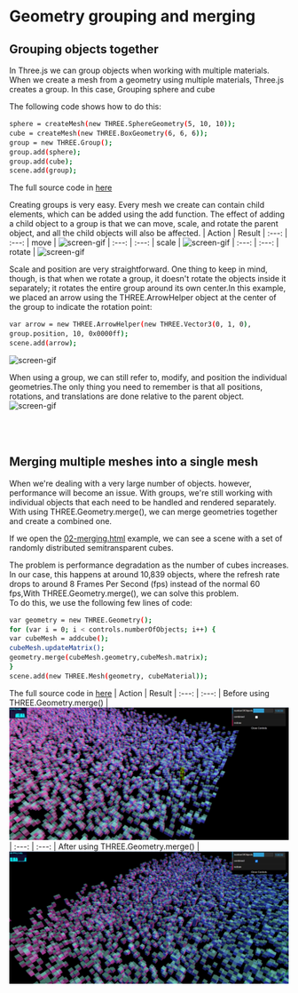 # Geometry grouping and merging
## Grouping objects together
In Three.js we can group objects when working with multiple materials. When we create a mesh from a geometry using multiple materials, Three.js creates a group.
In this case, Grouping sphere and cube
<!-- <img src="https://github.com/cg2021c/threejs-presentation-anak-ambis/blob/main/Grouping%20and%20Merging/image/picture1.jpg?raw=true"> -->
The following code shows how to do this:
```bash
sphere = createMesh(new THREE.SphereGeometry(5, 10, 10));
cube = createMesh(new THREE.BoxGeometry(6, 6, 6));
group = new THREE.Group();
group.add(sphere);
group.add(cube);
scene.add(group);
```
The full source code in [here](https://github.com/cg2021c/threejs-presentation-anak-ambis/blob/main/Grouping%20and%20Merging/01-grouping.html)

Creating groups is very easy. Every mesh we create can contain child elements, which can be added using the add function. The effect of adding a child object to a group is that we can move, scale, and rotate the parent object, and all the child objects will also be affected.
| Action | Result 
| :---: | :---: 
| move | ![screen-gif](https://media.giphy.com/media/k5PO2tWz5d8mw6d7on/giphy.gif)
| :---: | :---: 
| scale | ![screen-gif](https://media.giphy.com/media/Pkg8NKirneAbjfKksg/giphy.gif)
| :---: | :---: 
| rotate | ![screen-gif](https://media.giphy.com/media/70EDp6aHFIP24sSZhF/giphy.gif)

Scale and position are very straightforward. One thing to keep in mind, though, is that when we rotate a group, it doesn't rotate the objects inside it separately; it rotates the entire group around its own center.In this example, we placed an arrow using the THREE.ArrowHelper object at the center of the group to indicate the rotation point:

```bash
var arrow = new THREE.ArrowHelper(new THREE.Vector3(0, 1, 0),
group.position, 10, 0x0000ff);
scene.add(arrow);
```

![screen-gif](https://media.giphy.com/media/t0wJi4NIbG5SkPQiii/giphy.gif)

When using a group, we can still refer to, modify, and position the individual geometries.The only thing you need to remember is that all positions, rotations, and translations are done relative to the parent object.<br>
![screen-gif](https://media.giphy.com/media/kjQJzgdeNtr57gMhiq/giphy.gif)
<br>
<br>
<br>
<br>
## Merging multiple meshes into a single mesh
When we're dealing with a very large number of objects. however, performance will become an issue. With groups, we're still working with individual objects that each
need to be handled and rendered separately. With using THREE.Geometry.merge(), we can merge geometries together and create a combined one.<br>

If we open the [02-merging.html](https://cg2021c.github.io/threejs-presentation-anak-ambis/learning-threejs-master/chapter-08/02-merging.html) example, we can see a scene with a set of randomly distributed semitransparent cubes.<br>
<!-- <img src="https://github.com/cg2021c/threejs-presentation-anak-ambis/blob/main/Grouping%20and%20Merging/image/picture3.jpg?raw=true"> -->
The problem is performance degradation as the number of cubes increases. In our case, this happens at around 10,839 objects, where the refresh rate drops to around 8 Frames Per Second (fps) instead of the normal 60 fps,With THREE.Geometry.merge(), we can solve this problem.<br>
To do this, we use the following few lines of code:
```bash
var geometry = new THREE.Geometry();
for (var i = 0; i < controls.numberOfObjects; i++) {
var cubeMesh = addcube();
cubeMesh.updateMatrix();
geometry.merge(cubeMesh.geometry,cubeMesh.matrix);
}
scene.add(new THREE.Mesh(geometry, cubeMaterial));
```
The full source code in [here](https://github.com/cg2021c/threejs-presentation-anak-ambis/blob/main/Grouping%20and%20Merging/02-merging.html)
| Action | Result 
| :---: | :---: 
| Before using THREE.Geometry.merge() | <img src="https://github.com/cg2021c/threejs-presentation-anak-ambis/raw/main/Geometry%20Grouping%20and%20Merging/image/picture3.jpg?raw=true">
| :---: | :---: 
| After using THREE.Geometry.merge() | <img src="https://github.com/cg2021c/threejs-presentation-anak-ambis/raw/main/Geometry%20Grouping%20and%20Merging/image/picture4.jpg?raw=true">
